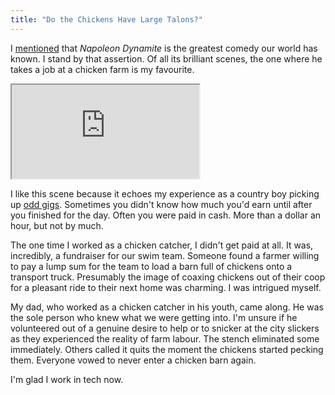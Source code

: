 ```yaml
---
title: "Do the Chickens Have Large Talons?"
---
```


I [mentioned](/2024/01/22/back-to-the-80s#fnref:5) that *Napoleon Dynamite* is the greatest comedy our world has known. I stand by that assertion. Of all its brilliant scenes, the one where he takes a job at a chicken farm is my favourite.

<div class="video">
    <iframe allow="fullscreen" src="https://www.youtube-nocookie.com/embed/oTRiyydm0pY?modestbranding=1">
        <a href="https://www.youtube.com/watch?v=oTRiyydm0pY">
            Napoleon Dynamite - Chicken Farm Scene
        </a>
    </iframe>
</div>

I like this scene because it echoes my experience as a country boy picking up [odd gigs](/2020/09/27/stone-picking). Sometimes you didn't know how much you'd earn until after you finished for the day. Often you were paid in cash. More than a dollar an hour, but not by much.

The one time I worked as a chicken catcher, I didn't get paid at all. It was, incredibly, a fundraiser for our swim team. Someone found a farmer willing to pay a lump sum for the team to load a barn full of chickens onto a transport truck. Presumably the image of coaxing chickens out of their coop for a pleasant ride to their next home was charming. I was intrigued myself.

My dad, who worked as a chicken catcher in his youth, came along. He was the sole person who knew what we were getting into. I'm unsure if he volunteered out of a genuine desire to help or to snicker at the city slickers as they experienced the reality of farm labour. The stench eliminated some immediately. Others called it quits the moment the chickens started pecking them. Everyone vowed to never enter a chicken barn again.

I'm glad I work in tech now.
